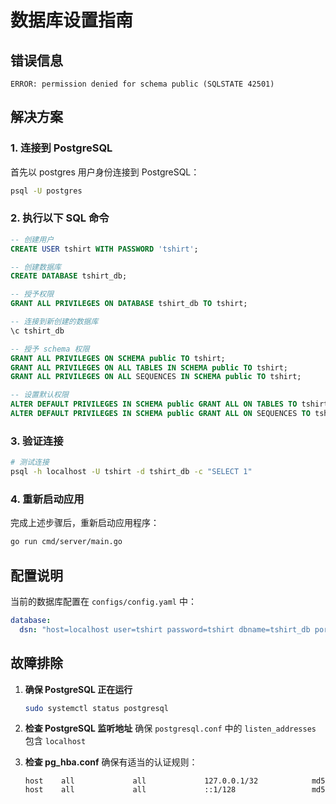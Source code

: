 # 数据库设置指南

## 错误信息
```
ERROR: permission denied for schema public (SQLSTATE 42501)
```

## 解决方案

### 1. 连接到 PostgreSQL
首先以 postgres 用户身份连接到 PostgreSQL：

```bash
psql -U postgres
```

### 2. 执行以下 SQL 命令

```sql
-- 创建用户
CREATE USER tshirt WITH PASSWORD 'tshirt';

-- 创建数据库
CREATE DATABASE tshirt_db;

-- 授予权限
GRANT ALL PRIVILEGES ON DATABASE tshirt_db TO tshirt;

-- 连接到新创建的数据库
\c tshirt_db

-- 授予 schema 权限
GRANT ALL PRIVILEGES ON SCHEMA public TO tshirt;
GRANT ALL PRIVILEGES ON ALL TABLES IN SCHEMA public TO tshirt;
GRANT ALL PRIVILEGES ON ALL SEQUENCES IN SCHEMA public TO tshirt;

-- 设置默认权限
ALTER DEFAULT PRIVILEGES IN SCHEMA public GRANT ALL ON TABLES TO tshirt;
ALTER DEFAULT PRIVILEGES IN SCHEMA public GRANT ALL ON SEQUENCES TO tshirt;
```

### 3. 验证连接

```bash
# 测试连接
psql -h localhost -U tshirt -d tshirt_db -c "SELECT 1"
```

### 4. 重新启动应用

完成上述步骤后，重新启动应用程序：

```bash
go run cmd/server/main.go
```

## 配置说明

当前的数据库配置在 `configs/config.yaml` 中：

```yaml
database:
  dsn: "host=localhost user=tshirt password=tshirt dbname=tshirt_db port=5432 sslmode=disable"
```

## 故障排除

1. **确保 PostgreSQL 正在运行**
   ```bash
   sudo systemctl status postgresql
   ```

2. **检查 PostgreSQL 监听地址**
   确保 `postgresql.conf` 中的 `listen_addresses` 包含 `localhost`

3. **检查 pg_hba.conf**
   确保有适当的认证规则：
   ```
   host    all             all             127.0.0.1/32            md5
   host    all             all             ::1/128                 md5
   ```